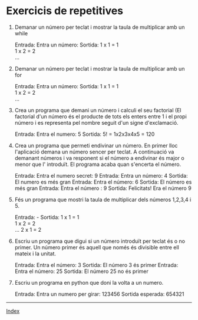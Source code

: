 # Exercicis de repetitives

1. Demanar un número per teclat i mostrar la taula de multiplicar amb un while

	Entrada: Entra un número:
	Sortida: 1 x 1 = 1	
             1 x 2 = 2     
			 ...

2. Demanar un número per teclat i mostrar la taula de multiplicar amb un for
   
   Entrada: Entra un número:
	Sortida: 1 x 1 = 1	
             1 x 2 = 2     
			 ...

3. Crea un programa que demani un número i calculi el seu factorial (El factorial d'un número és el producte de tots els enters entre 1 i el propi número i es representa pel nombre seguit d'un signe d'exclamació. 
   
   Entrada: Entra el numero: 5
   Sortida: 5! = 1x2x3x4x5 = 120


4. Crea un programa que permeti endivinar un número. En primer lloc l'aplicació demana un número sencer per teclat. A continuació va demanant números i va responent si el número a endivinar és major o menor que l' introduït. El programa acaba quan s'encerta el número.

	Entrada: Entra el numero secret: 9
	Entrada: Entra un número: 4
	Sortida: El numero es més gran
	Entrada: Entra el número: 6
	Sortida: El número es més gran
	Entrada: Entra el número : 9
	Sortida: Felicitats! Era el número 9

5. Fés un programa que mostri la taula de multiplicar dels números 1,2,3,4 i 5.

   Entrada: -
   Sortida: 1 x 1 = 1	
            1 x 2 = 2     
			...
			2 x 1 = 2

6. Escriu un programa que digui si un número introduït per teclat és o no primer. Un número primer és aquell que només és divisible entre ell mateix i la unitat.

   Entrada: Entra el número: 3
   Sortida: El número 3 és primer
   Entrada: Entra el número: 25
   Sortida: El número 25 no és primer

7. Escriu un programa en python que doni la volta a un numero. 

   Entrada: Entra un numero per girar: 123456 
   Sortida esperada: 654321


***
[Index](../../../README.md)

